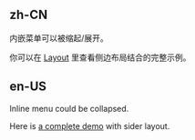## zh-CN

内嵌菜单可以被缩起/展开。

你可以在 [Layout](/components/layout-cn/#components-layout-demo-side) 里查看侧边布局结合的完整示例。

## en-US

Inline menu could be collapsed.

Here is [a complete demo](/components/layout/#components-layout-demo-side) with sider layout.
